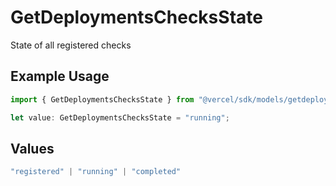 # GetDeploymentsChecksState

State of all registered checks

## Example Usage

```typescript
import { GetDeploymentsChecksState } from "@vercel/sdk/models/getdeploymentsop.js";

let value: GetDeploymentsChecksState = "running";
```

## Values

```typescript
"registered" | "running" | "completed"
```